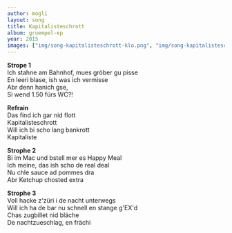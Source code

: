 ```yaml
---
author: mogli
layout: song
title: Kapitalisteschrott
album: gruempel-ep
year: 2015
images: ["img/song-kapitalisteschrott-klo.png", "img/song-kapitalisteschrott-ubz.png"]
---
```


**Strope 1**  
Ich stahne am Bahnhof, mues gröber gu pisse  
En leeri blase, ish was ich vermisse  
Abr denn hanich gse,  
Si wend 1.50 fürs WC?!  

**Refrain**  
Das find ich gar nid flott  
Kapitalisteschrott  
Will ich bi scho lang bankrott  
Kapitaliste

**Strophe 2**  
Bi im Mac und bstell mer es Happy Meal  
Ich meine, das ish scho de real deal  
Nu chle sauce ad pommes dra  
Abr Ketchup chosted extra

**Strophe 3**  
Voll hacke z'züri i de nacht unterwegs  
Will ich ha de bar nu schnell en stange g'EX'd  
Chas zugbillet nid bläche  
De nachtzueschlag, en frächi
